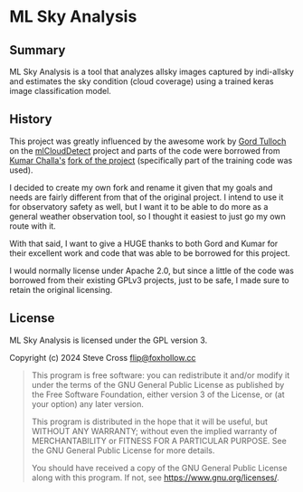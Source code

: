 # ML Sky Analysis

## Summary

ML Sky Analysis is a tool that analyzes allsky images captured by indi-allsky and estimates the sky condition (cloud coverage) using a trained keras image classification model.

## History

This project was greatly influenced by the awesome work by [Gord Tulloch](https://www.gordtulloch.com/) on the [mlCloudDetect](https://github.com/gordtulloch/mlCloudDetect) project and parts of the code were borrowed from [Kumar Challa's](https://www.kumarchalla.com/) [fork of the project](https://github.com/chvvkumar/mlCloudDetect) (specifically part of the training code was used).

I decided to create my own fork and rename it given that my goals and needs are fairly different from that of the original project. I intend to use it for observatory safety as well, but I want it to be able to do more as a general weather observation tool, so I thought it easiest to just go my own route with it.

With that said, I want to give a HUGE thanks to both Gord and Kumar for their excellent work and code that was able to be borrowed for this project.

I would normally license under Apache 2.0, but since a little of the code was borrowed from their existing GPLv3 projects, just to be safe, I made sure to retain the original licensing.

## License

ML Sky Analysis is licensed under the GPL version 3.

Copyright (c) 2024 Steve Cross <flip@foxhollow.cc>

>    This program is free software: you can redistribute it and/or modify
>    it under the terms of the GNU General Public License as published by
>    the Free Software Foundation, either version 3 of the License, or
>    (at your option) any later version.
>
>    This program is distributed in the hope that it will be useful,
>    but WITHOUT ANY WARRANTY; without even the implied warranty of
>    MERCHANTABILITY or FITNESS FOR A PARTICULAR PURPOSE.  See the
>    GNU General Public License for more details.
>
>    You should have received a copy of the GNU General Public License
>    along with this program.  If not, see <https://www.gnu.org/licenses/>.